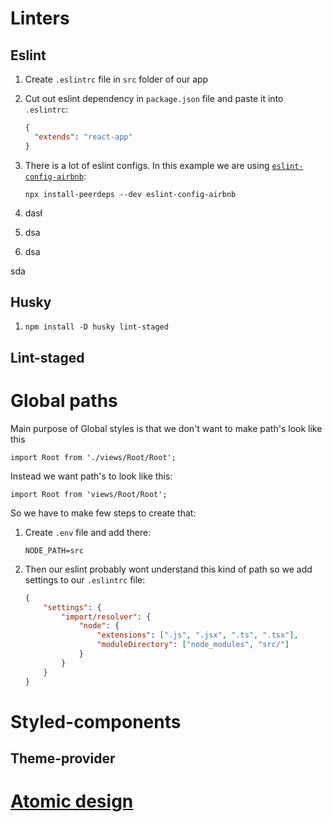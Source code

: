 # Linters

## Eslint



1. Create `.eslintrc` file in `src` folder of our app

2. Cut out eslint dependency in `package.json` file and paste it into `.eslintrc`:

    ```json
    {
      "extends": "react-app"
    }
    ```

3.  There is a lot of eslint configs. In this example we are using [`eslint-config-airbnb`](https://www.npmjs.com/package/eslint-config-airbnb):

    ```
    npx install-peerdeps --dev eslint-config-airbnb
    ```

4. dasł

5. dsa

6. dsa

sda



## Husky

1. `npm install -D husky lint-staged`

## Lint-staged



# Global paths

Main purpose of Global styles is that we don't want to make path's look like this 

```react
import Root from './views/Root/Root';
```

 Instead we want path's to look like this:

```react
import Root from 'views/Root/Root';
```

So we have to make few steps to create that: 

1. Create `.env` file and add there:

    ```
    NODE_PATH=src
    ```

2. Then our eslint probably wont understand this kind of path so we add settings to our `.eslintrc` file:

    ```json
    {
        "settings": {
            "import/resolver": {
                "node": {
                    "extensions": [".js", ".jsx", ".ts", ".tsx"],
                    "moduleDirectory": ["node_modules", "src/"]
                }
            }
        }
    }
    ```

# Styled-components

## Theme-provider



# [Atomic design](https://bradfrost.com/blog/post/atomic-web-design/)


